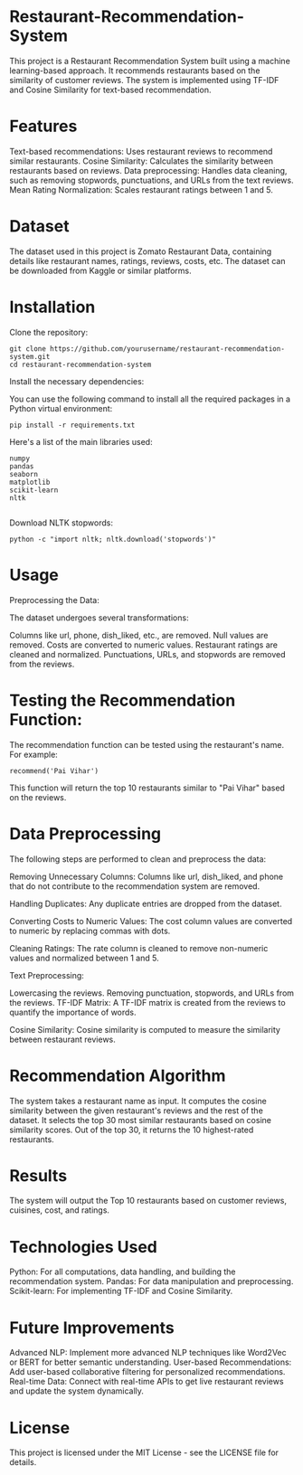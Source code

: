# Restaurant-Recommendation-System
This project is a Restaurant Recommendation System built using a machine learning-based approach. It recommends restaurants based on the similarity of customer reviews. The system is implemented using TF-IDF and Cosine Similarity for text-based recommendation.
# Features
Text-based recommendations: Uses restaurant reviews to recommend similar restaurants.
Cosine Similarity: Calculates the similarity between restaurants based on reviews.
Data preprocessing: Handles data cleaning, such as removing stopwords, punctuations, and URLs from the text reviews.
Mean Rating Normalization: Scales restaurant ratings between 1 and 5.
# Dataset
The dataset used in this project is Zomato Restaurant Data, containing details like restaurant names, ratings, reviews, costs, etc. The dataset can be downloaded from Kaggle or similar platforms.

# Installation
Clone the repository:
```
git clone https://github.com/yourusername/restaurant-recommendation-system.git
cd restaurant-recommendation-system
```

Install the necessary dependencies:

You can use the following command to install all the required packages in a Python virtual environment:
```
pip install -r requirements.txt
```
Here's a list of the main libraries used:
```
numpy
pandas
seaborn
matplotlib
scikit-learn
nltk


```
Download NLTK stopwords:

```
python -c "import nltk; nltk.download('stopwords')"

```

# Usage
Preprocessing the Data:

The dataset undergoes several transformations:

Columns like url, phone, dish_liked, etc., are removed.
Null values are removed.
Costs are converted to numeric values.
Restaurant ratings are cleaned and normalized.
Punctuations, URLs, and stopwords are removed from the reviews.

# Testing the Recommendation Function:

The recommendation function can be tested using the restaurant's name. For example:
```
recommend('Pai Vihar')

```

This function will return the top 10 restaurants similar to "Pai Vihar" based on the reviews.


# Data Preprocessing
The following steps are performed to clean and preprocess the data:

Removing Unnecessary Columns: Columns like url, dish_liked, and phone that do not contribute to the recommendation system are removed.

Handling Duplicates: Any duplicate entries are dropped from the dataset.

Converting Costs to Numeric Values: The cost column values are converted to numeric by replacing commas with dots.

Cleaning Ratings: The rate column is cleaned to remove non-numeric values and normalized between 1 and 5.

Text Preprocessing:

Lowercasing the reviews.
Removing punctuation, stopwords, and URLs from the reviews.
TF-IDF Matrix: A TF-IDF matrix is created from the reviews to quantify the importance of words.

Cosine Similarity: Cosine similarity is computed to measure the similarity between restaurant reviews.

# Recommendation Algorithm
The system takes a restaurant name as input.
It computes the cosine similarity between the given restaurant's reviews and the rest of the dataset.
It selects the top 30 most similar restaurants based on cosine similarity scores.
Out of the top 30, it returns the 10 highest-rated restaurants.


# Results
The system will output the Top 10 restaurants based on customer reviews, cuisines, cost, and ratings.

# Technologies Used
Python: For all computations, data handling, and building the recommendation system.
Pandas: For data manipulation and preprocessing.
Scikit-learn: For implementing TF-IDF and Cosine Similarity.
# Future Improvements
Advanced NLP: Implement more advanced NLP techniques like Word2Vec or BERT for better semantic understanding.
User-based Recommendations: Add user-based collaborative filtering for personalized recommendations.
Real-time Data: Connect with real-time APIs to get live restaurant reviews and update the system dynamically.
# License
This project is licensed under the MIT License - see the LICENSE file for details.



